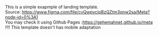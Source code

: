 
This is a simple exapmple of landing template.
</br>
Source: https://www.figma.com/file/cvQwpvcipBzQZtm3qnw2sa/Meta?node-id=0%3A1
</br>
You may check it using Github Pages :https://gehemahnet.github.io/meta
</br>
!!!!
This template doesn't has mobile adaptation
